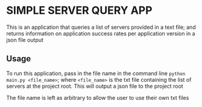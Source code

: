 # SIMPLE SERVER QUERY APP

This is an application that queries a list of servers provided in a text file; and returns information on application success rates per application version in a json file output

## Usage
To run this application, pass in the file name in the command line `python main.py <file_name>`; where `<file_name>` is the txt file containing the list of servers at the project root. This will output a json file to the project root

The file name is left as arbitrary to allow the user to use their own txt files